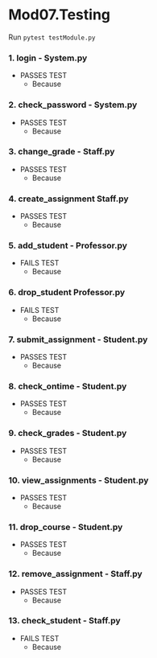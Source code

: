 # Mod07.Testing

Run `pytest testModule.py`

### 1. login - System.py
  - PASSES TEST
    - Because

### 2. check_password - System.py
  - PASSES TEST
    - Because

### 3. change_grade - Staff.py
  - PASSES TEST
    - Because
  
### 4. create_assignment Staff.py
  - PASSES TEST
    - Because

### 5. add_student - Professor.py
  - FAILS TEST
    - Because

### 6. drop_student Professor.py
  - FAILS TEST
    - Because

### 7. submit_assignment - Student.py
  - PASSES TEST
    - Because

### 8. check_ontime - Student.py
  - PASSES TEST
    - Because

### 9. check_grades - Student.py
  - PASSES TEST
    - Because

### 10. view_assignments - Student.py
  - PASSES TEST
    - Because

### 11. drop_course - Student.py
  - PASSES TEST
    - Because

### 12. remove_assignment - Staff.py
  - PASSES TEST
    - Because

### 13. check_student - Staff.py
  - FAILS TEST
    - Because
